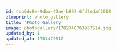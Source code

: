 ```yaml
---
id: 4cb6dc8e-9dba-42ae-b892-6fd2edaf2012
blueprint: photo_gallery
title: 'Photo Gallery'
image: photogallery/1782740763967514.jpg
updated_by: 1
updated_at: 1701479612
---
```

